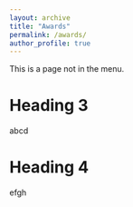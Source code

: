 ```yaml
---
layout: archive
title: "Awards"
permalink: /awards/
author_profile: true
---
```


This is a page not in the menu. 

Heading 3
======
abcd

Heading 4
======
efgh
